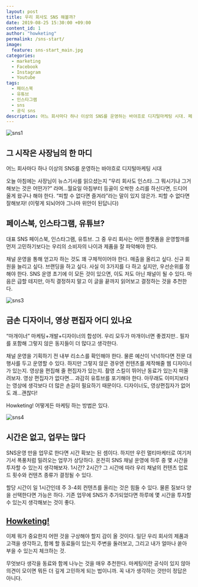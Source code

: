 ```yaml
---
layout: post
title: 우리 회사도 SNS 해볼까?
date: 2019-08-25 15:30:00 +09:00
content_id: 1
author: "howketing"
permalink: /sns-start/
image:
  feature: sns-start_main.jpg 
categories:
  - marketing
  - Facebook
  - Instagram
  - Youtube
tags:
  - 페이스북
  - 유튜브
  - 인스타그램
  - sns
  - 공식 sns
description: 어느 회사마다 하나 이상의 SNS를 운영하는 바야흐로 디지털마케팅 시대. 페이스북, 유튜브, 인스타그램? 우리는 어떤 채널을 운영할지 고민이라면 이 것부터 고민해보자.
---
```


![sns1](https://lh3.googleusercontent.com/2FCzvZhNfq5J9BeRDr5r-9TKV6CXfH8dKxEOyxvrA0RLZ0LeQ0xL8H_Bjdb5KLP3tIn5dW_3g-0rhL4rSdDG7ntP8FwlZovYxswF1P56h0YytGPxVa4pIPB-bgSbm2-9txe1eJN7-zc-1BQjjV0zLezCoWzB7Dd4XYckIJGPI4dzNPXwN2VVuEfyFA_mnBmuKJGvxtQ7j3b-Y87SXLvosjZoOnnPzDqlVz28-6oKMN4WkqebnqIeKJYddei7rRbhinh1q1_fGHKLF41H7yrOlxBWhzSdzRF4Chy-k4cpbxYpAcKcVhqb_yj4zKuZLVOxRPi0A0gqsixq7o1amCDDudsxRHLlZd5mdM1q948JK45gviCsuXehRTDBLAarF_xUKAfxjA7TUiqGIrN0COtEFv_ZbEaan8yBmzvOxPFW2rlRFiXvW0-8GL2Zuxn68OmIiUpDr9T2qNLnCSbTa3l_srzqDyjlQQ6k9ZNDceHaE7m5ydHK5SMjch7hmPbgFhHFohdpVBETISSfsJPkLQqcBQeS5RUI364eVj2mUdgF-ufCDGML6TrUarAPVL5hFszCUkgh7kbTmDXnHgLihBBUG7afOh0-rc2FoAaPovPVFcvCnS_F02HxfSNG6Zbw0226VipZUi3TJ2crjTb9elDIm6CA3W7OP1wSwZepzJKq-br3LdvVFPPqHXYUXP7hObPmH4XfRTuLewiZLuLaA9ckNfg=w960-h540-no)

## 그 시작은 사장님의 한 마디                                                                    

어느 회사마다 하나 이상의 SNS를 운영하는 바야흐로 디지털마케팅 시대

오늘 아침에는 사장님이 뉴스기사를 읽으셨는지 “우리 회사도 인스타..그 뭐시기냐 그거 해보는 것은 어떤가?” 라며…월요일 아침부터 등골이 오싹한 소리를 하신다면, 드디어 올게 왔구나 해야 한다. “피할 수 없다면 즐겨라”라는 말이 있지 않은가. 피할 수 없다면 잘해보자! (이렇게 되뇌어야 그나마 위안이 된답니다)

## 페이스북, 인스타그램, 유튜브?

대표 SNS 페이스북, 인스타그램, 유튜브. 그 중 우리 회사는 어떤 플랫폼을 운영할까를 먼저 고민하기보다는 우리의 소비자의 나이과 제품을 잘 파악해야 한다.

채널 운영을 통해 얻고자 하는 것도 꽤 구체적이어야 한다. 매출을 올리고 싶다. 신규 회원을 늘리고 싶다. 브랜딩을 하고 싶다. 사실 이 3가지를 다 하고 싶지만, 우선순위를 정해야 한다. SNS 운영 초기에 이 모든 것이 있으면, 이도 저도 아닌 채널이 될 수 있다. 마음은 급할 테지만, 아직 결정하지 말고 이 글을 끝까지 읽어보고 결정하는 것을 추천한다.

![sns3](https://lh3.googleusercontent.com/BkbLYWESfLGWoA2DxgKPdhrLv_byHkGmRhoqFJPpfLn0Wzt3kaWqMPmF3Da6WSc_oco-3M0Ck_eV4aODa-_IsEo-ROMZepPJ13fsV98E8R0UGvv7utoM5Xz3geq_LcHi2IibCqzb0naIAMpE3amarFi5p23ct0BWYJudpadUcvli8_cEAywV2Jakc-563D2hh5WjCVr-FcftVXNT1eMX7OrtmoSRftamt0zgAXPdAjmNUhvYwiBArB-jq44rhEFQMu9UwbUu-2RoiyXVdAwHDaMX035oGmx97Sei08p-Zpueu_dXKYn9AvAKldCkK1UE_FmwY2FCIQpN9Ixa7IGmFUDOvYnfrkSe7XN70auyMZHtjnBoY63JcEvVV-M6CfoiSRETEPbk4AB3seuAhxElLrQvGphvQ2-lXy08576kSmOCxnzIw0y6Zx4Edi1haoHh1Pu5D5MDSt5tN8IrDYSLNCmlbQGJfBEQBIm5GGmD4i4pxwwSABOriQVOJ0lMUFP7R3B5iMFmJV9MID_HteOHLR2d6bQq2J7cqLrJCjtGuXE4bMu5ezovlzXCWRQZAZQQyoY99kzAQ92BjXcBHEPWbz9_Op6QAWEwc9hvCvR8O1CntFVpO2IV4Gh19FVaGiTVdaOTUJiV6_ehNaO4dLpj80z1W3eY6A3GV9TjQ84DmRrmu4m3DDz0ukKvODbEbIU2M-nCOwW2m7Enj2RqyRFLrLY=w960-h503-no)

## 금손 디자이너, 영상 편집자 어디 있나요

“마개이너” 마케팅+개발+디자이너의 합성어. 우리 모두가 마개이너면 좋겠지만.. 필자를 포함해 그렇지 않은 동지들이 더 많다고 생각한다.

채널 운영을 기획하기 전 내부 리소스를 확인해야 한다. 물론 예산이 넉넉하다면 전문 대행사를 두고 운영할 수 있다. 하지만 그렇지 않은 경우엔 컨텐츠를 제작해줄 웹 디자이너가 있는지. 영상을 편집해 줄 편집자가 있는지. 촬영 스킬이 뛰어난 동료가 있는지 떠올려보자. 영상 편집자가 없다면… 과감히 유튜브를 포기해야 한다. 아무래도 이미지보다는 영상에 생각보다 더 많은 손길이 필요하기 때문이다. 디자이너도, 영상편집자가 없어도 괘…괜찮다!

Howketing! 어떻게든 마케팅 하는 방법은 있다.

![sns4](https://lh3.googleusercontent.com/ZCLFktgKwgNKq7M8e_OKKvP52jhze1cr3WgDunuH2yfECKfKae9cdTAXFzAAzVMSWrWz7Cb5DM_a1sObyl4TxNGqlVN5HHED4cn9DDtSyc7Cysfx0zMDQs_GyEY5QwnghgQPCLSUrqjthuSL8JUPVV6ziC6Dg0KqhMbXXMkJb-_Kucpx54xZUe9mGy8uQ6m0P0VuPfUtP7o9MGKoh0_6gdQftOheDtB5uIlBZZ72YMcJ_eMvsHJf6vqXZU7Zc_Rnq_wZRsiYvtojAgFM7HuMULcdKhGREpEnqlq7ypxEKVmdyGArI8u6r7QV5lxjHWtcdLyWWzlHyMAaaPKynQMQfEEemcoH_0cA9J66DHqz-4mQX5GaKTfcvUa2M0_3vBjIBlUo0nfJ0m5kiAh2Q--BuFL2ts7A2Vta2yPJXRNDYmLmfY1n0WbRRNeETevGwDcHRtiKkw71GtuDkP5z9MwiTGLDDSAymeg654OiGjN19iUfErXVd45XKeBIz7SIvFnvt8zJ75j8y_ZK-wRsVhBBRVZJ7p021pLRRrTm-jsLeY5rEOZ2ZeEij-gZE_Z1Z3oAbIPNLBpVYrqxwxeeElwS4roEC3LUeSmMZxLlmMWUcjpVVgX9U5MoQPNG1DTLoLizUW3jCmHFpUJcHqTxkrc2b0lJOfUw5kwWHGU1sk-5ClCZr5F7gEfsmiJkIzb2G7OdM-DZJ7dDqQ3zloxmRWFfg9g=w960-h503-no)

## 시간은 없고, 업무는 많다

SNS운영 만을 업무로 한다면 시간 확보는 된 셈이다. 하지만 우린 멀티마케터로 여기저기서 폭풍처럼 밀려오는 업무가 상당하다. 온전히 SNS 채널 운영에 하루 중 몇 시간을 투자할 수 있는지 생각해보자. 1시간? 2시간? 그 시간에 따라 우리 채널의 컨텐츠 업로드 횟수와 컨텐츠 종류가 결정될 수 있다.

할당 시간이 일 1시간인데 주 3-4회 컨텐츠를 올리는 것은 힘들 수 있다. 물론 질보다 양을 선택한다면 가능은 하다. 기존 업무에 SNS가 추가되었다면 하루에 몇 시간을 투자할 수 있는지 생각해보는 것이 좋다.

## <u>Howketing!</u>

이제 뭐가 중요한지 어떤 것을 구상해야 할지 감이 올 것이다. 일단 우리 회사의 제품과 고객을 생각하고, 함께 할 동료들이 있는지 주변을 둘러보고, 그리고 내가 얼마나 쏟아 부을 수 있는지 체크하는 것.

무엇보다 생각을 동료와 함께 나누는 것을 매우 추천한다. 마케팅이란 공식이 있지 않아 의견이 모이면 뭐든 더 깊게 고민하게 되는 법이니까. 꼭 내가 생각하는 것만이 정답은 아니다.